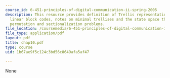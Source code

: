 ```yaml
---
course_id: 6-451-principles-of-digital-communication-ii-spring-2005
description: This resource provides definition of Trellis representations of binary
  linear block codes, notes on minimal trellises and the state space theorem, and
  permutation and sectionalization problems.
file_location: /coursemedia/6-451-principles-of-digital-communication-ii-spring-2005/1b67ae9f5c124c3bd56c8649afa5af47_chap10.pdf
file_type: application/pdf
layout: pdf
title: chap10.pdf
type: course
uid: 1b67ae9f5c124c3bd56c8649afa5af47

---
```

None